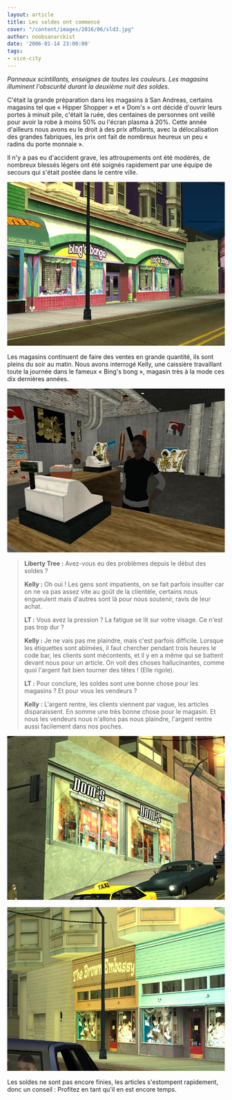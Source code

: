 ```yaml
---
layout: article
title: Les soldes ont commencé
cover: "/content/images/2016/06/sld3.jpg"
author: noobsanarckist
date: '2006-01-14 23:00:00'
tags:
- vice-city
---
```


_Panneaux scintillants, enseignes de toutes les couleurs. Les magasins illuminent l'obscurité durant la deuxième nuit des soldes._

C'était la grande préparation dans les magasins à San Andreas, certains magasins tel que « Hipper Shopper » et « Dom's » ont décidé d'ouvrir leurs portes à minuit pile, c'était la ruée, des centaines de personnes ont veillé pour avoir la robe à moins 50% ou l'écran plasma à 20%. Cette année d'ailleurs nous avons eu le droit à des prix affolants, avec la délocalisation des grandes fabriques, les prix ont fait de nombreux heureux un peu « radins du porte monnaie ».

Il n'y a pas eu d'accident grave, les attroupements ont été modérés, de nombreux blessés légers ont été soignés rapidement par une équipe de secours qui s'était postée dans le centre ville.

![](  /content/images/2005/01/sld2.jpg)

Les magasins continuent de faire des ventes en grande quantité, ils sont pleins du soir au matin. Nous avons interrogé Kelly, une caissière travaillant toute la journée dans le fameux « Bing's bong », magasin très à la mode ces dix dernières années.

![](  /content/images/2005/01/sld5.jpg)

> **Liberty Tree :** Avez-vous eu des problèmes depuis le début des soldes ?
> 
> **Kelly :** Oh oui ! Les gens sont impatients, on se fait parfois insulter car on ne va pas assez vite au goût de la clientèle, certains nous engueulent mais d'autres sont là pour nous soutenir, ravis de leur achat.
> 
> **LT :** Vous avez la pression ? La fatigue se lit sur votre visage. Ce n'est pas trop dur ?
> 
> **Kelly :** Je ne vais pas me plaindre, mais c'est parfois difficile. Lorsque les étiquettes sont abîmées, il faut chercher pendant trois heures le code bar, les clients sont mécontents, et il y en a même qui se battent devant nous pour un article. On voit des choses hallucinantes, comme quoi l'argent fait bien tourner des têtes ! (Elle rigole).
> 
> **LT :** Pour conclure, les soldes sont une bonne chose pour les magasins ? Et pour vous les vendeurs ?
> 
> **Kelly :** L'argent rentre, les clients viennent par vague, les articles disparaissent. En somme une très bonne chose pour le magasin. Et nous les vendeurs nous n'allons pas nous plaindre, l'argent rentre aussi facilement dans nos poches.

![](  /content/images/2005/01/sld4.jpg)

![](  /content/images/2005/01/sld1.jpg)

Les soldes ne sont pas encore finies, les articles s'estompent rapidement, donc un conseil : Profitez en tant qu'il en est encore temps.

<!--kg-card-end: markdown-->
